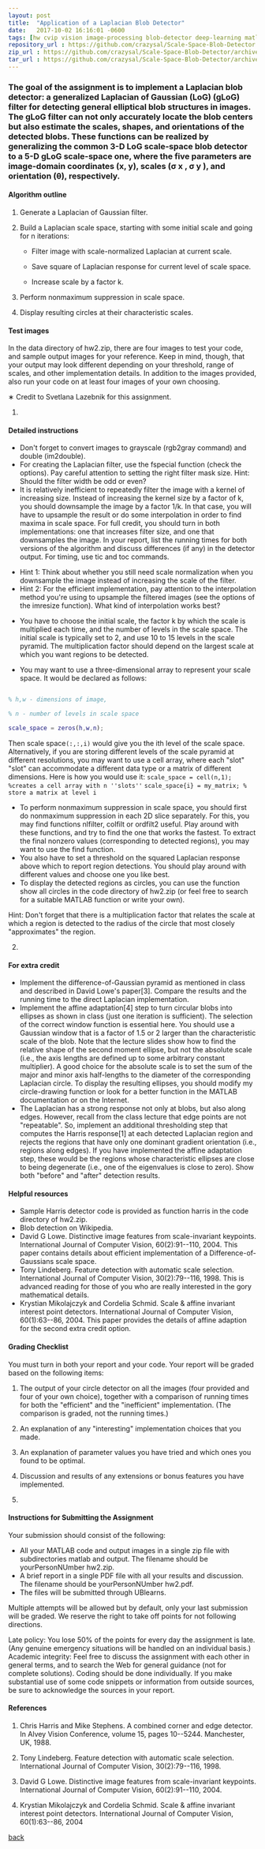 ```yaml
---
layout: post
title:  "Application of a Laplacian Blob Detector"
date:   2017-10-02 16:16:01 -0600
tags: [hw cvip vision image-processing blob-detector deep-learning matlab]
repository_url : https://github.com/crazysal/Scale-Space-Blob-Detector
zip_url : https://github.com/crazysal/Scale-Space-Blob-Detector/archive/master.zip
tar_url : https://github.com/crazysal/Scale-Space-Blob-Detector/archive/master.tar.gz
---
```

 
### The goal of the assignment is to implement a Laplacian blob detector:  a generalized Laplacian of Gaussian (LoG) (gLoG) filter for detecting general elliptical blob structures in images. The gLoG filter can not only accurately locate the blob centers but also estimate the scales, shapes, and orientations of the detected blobs. These functions can be realized by generalizing the common 3-D LoG scale-space blob detector to a 5-D gLoG scale-space one, where the five parameters are image-domain coordinates (x, y), scales (σ x , σ y ), and orientation (θ), respectively.

#### Algorithm outline

1. Generate a Laplacian of Gaussian filter.

2. Build a Laplacian scale space, starting with some initial scale and going for n iterations:

	* Filter image with scale-normalized Laplacian at current scale.

	* Save square of Laplacian response for current level of scale space.

	* Increase scale by a factor k.

3. Perform nonmaximum suppression in scale space.

4. Display resulting circles at their characteristic scales.

#### Test images

In the data directory of hw2.zip, there are four images to test your code, and sample output images for your reference. Keep in mind, though, that your output may look different depending on your threshold, range of scales, and other implementation details. In addition to the images provided, also run your code on at least four images of your own choosing.

∗ Credit to Svetlana Lazebnik for this assignment.

1.

#### Detailed instructions

- Don't forget to convert images to grayscale (rgb2gray command) and double (im2double).
- For creating the Laplacian filter, use the fspecial function (check the options). Pay careful attention to setting the right filter mask size. Hint: Should the filter width be odd or even?
- It is relatively inefficient to repeatedly filter the image with a kernel of increasing size. Instead of increasing the kernel size by a factor of k, you should downsample the image by a factor 1/k. In that case, you will have to upsample the result or do some interpolation in order to find maxima in scale space. For full credit, you should turn in both implementations: one that increases filter size, and one that downsamples the image. In your report, list the running times for both versions of the algorithm and discuss differences (if any) in the detector output. For timing, use tic and toc commands.

* Hint 1: Think about whether you still need scale normalization when you downsample the image instead of increasing the scale of the filter.
* Hint 2: For the efficient implementation, pay attention to the interpolation method you're using to upsample the filtered images (see the options of the imresize function). What kind of interpolation works best?
- You have to choose the initial scale, the factor k by which the scale is multiplied each time, and the number of levels in the scale space. The initial scale is typically set to 2, and use 10 to 15 levels in the scale pyramid. The multiplication factor should depend on the largest scale at which you want regions to be detected.

- You may want to use a three-dimensional array to represent your scale space. It would be declared as follows:

```matlab

% h,w - dimensions of image,

% n - number of levels in scale space

scale_space = zeros(h,w,n);
```

Then scale space`(:,:,i)` would give you the ith level of the scale space. Alternatively, if you are storing different levels of the scale pyramid at different resolutions, you may want to use a cell array, where each "slot" "slot" can accommodate a different data type or a matrix of different dimensions.
Here is how you would use it:
`scale_space = cell(n,1); %creates a cell array with n ''slots''`
`scale_space{i} = my_matrix; % store a matrix at level i`
- To perform nonmaximum suppression in scale space, you should first do nonmaximum suppression in each 2D slice separately. For this, you may find functions nlfilter, colfilt or ordfilt2 useful.
Play around with these functions, and try to find the one that works the fastest. To extract the final nonzero values (corresponding to detected regions), you may want to use the find function.
- You also have to set a threshold on the squared Laplacian response above which to report region detections. You should play around with different values and choose one you like best.
- To display the detected regions as circles, you can use the function show all circles in the code directory of hw2.zip (or feel free to search for a suitable MATLAB function or write your own).

Hint: Don't forget that there is a multiplication factor that relates the scale at which a region is detected to the radius of the circle that most closely "approximates" the region.

2.

#### For extra credit

- Implement the difference-of-Gaussian pyramid as mentioned in class and described in David Lowe's paper[3]. Compare the results and the running time to the direct Laplacian implementation.
- Implement the affine adaptation[4] step to turn circular blobs into ellipses as shown in class (just one iteration is sufficient). The selection of the correct window function is essential here. 
You should use a Gaussian window that is a factor of 1.5 or 2 larger than the characteristic scale of the blob.
Note that the lecture slides show how to find the relative shape of the second moment ellipse, but not the absolute scale (i.e., the axis lengths are defined up to some arbitrary constant multiplier). 
A good choice for the absolute scale is to set the sum of the major and minor axis half-lengths to the diameter of the corresponding Laplacian circle. To display the resulting ellipses, you should modify my circle-drawing function or look for a better function in the MATLAB documentation or on the Internet.
- The Laplacian has a strong response not only at blobs, but also along edges. However, recall from the class lecture that edge points are not "repeatable". So, implement an additional thresholding step that computes the Harris response[1] at each detected Laplacian region and rejects the regions that have only one dominant gradient orientation (i.e., regions along edges). If you have implemented the affine adaptation step, these would be the regions whose characteristic ellipses are close to being degenerate (i.e., one of the eigenvalues is close to zero). Show both "before" and "after" detection results.

#### Helpful resources

- Sample Harris detector code is provided as function harris in the code directory of hw2.zip.
- Blob detection on Wikipedia.
- David G Lowe. Distinctive image features from scale-invariant keypoints. International Journal of Computer Vision, 60(2):91--110, 2004. This paper contains details about efficient implementation of a Difference-of-Gaussians scale space.
- Tony Lindeberg. Feature detection with automatic scale selection. International Journal of Computer Vision, 30(2):79--116, 1998. This is advanced reading for those of you who are really interested in the gory mathematical details.
- Krystian Mikolajczyk and Cordelia Schmid. Scale & affine invariant interest point detectors. International Journal of Computer Vision, 60(1):63--86, 2004. This paper provides the details of affine adaption for the second extra credit option.

#### Grading Checklist

You must turn in both your report and your code. Your report will be graded based on the following items:

1. The output of your circle detector on all the images (four provided and four of your own choice), together with a comparison of running times for both the "efficient" and the "inefficient" implementation. (The comparison is graded, not the running times.)
2. An explanation of any "interesting" implementation choices that you made.
3. An explanation of parameter values you have tried and which ones you found to be optimal.
4. Discussion and results of any extensions or bonus features you have implemented.

3.

#### Instructions for Submitting the Assignment

Your submission should consist of the following:

- All your MATLAB code and output images in a single zip file with subdirectories matlab and output. The filename should be yourPersonNUmber hw2.zip.
- A brief report in a single PDF file with all your results and discussion. The filename should be yourPersonNUmber hw2.pdf.
- The files will be submitted through UBlearns.

Multiple attempts will be allowed but by default, only your last submission will be graded. We reserve the right to take off points for not following directions.

Late policy: You lose 50% of the points for every day the assignment is late. (Any genuine emergency situations will be handled on an individual basis.) Academic integrity: Feel free to discuss the assignment with each other in general terms, and to search the Web for general guidance (not for complete solutions). Coding should be done individually. If you make substantial use of some code snippets or information from outside sources, be sure to acknowledge the sources in your report.

#### References

1. Chris Harris and Mike Stephens. A combined corner and edge detector. In Alvey Vision Conference, volume 15, pages 10--5244. Manchester, UK, 1988.

2. Tony Lindeberg. Feature detection with automatic scale selection. International Journal of Computer Vision, 30(2):79--116, 1998.

3. David G Lowe. Distinctive image features from scale-invariant keypoints. International Journal of Computer Vision, 60(2):91--110, 2004.

4. Krystian Mikolajczyk and Cordelia Schmid. Scale & affine invariant interest point detectors. International Journal of Computer Vision, 60(1):63--86, 2004

[back](./blog)